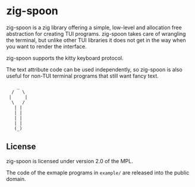 # zig-spoon

zig-spoon is a zig library offering a simple, low-level and allocation free
abstraction for creating TUI programs. zig-spoon takes care of wrangling the
terminal, but unlike other TUI libraries it does not get in the way when you
want to render the interface.

zig-spoon supports the kitty keyboard protocol.

The text attribute code can be used independently, so zig-spoon is also useful
for non-TUI terminal programs that still want fancy text.

```
    _
  /   \
 |     |
  \   /
   | |
   | |
   | |
   | |
   (_)
```


## License

zig-spoon is licensed under version 2.0 of the MPL.

The code of the exmaple programs in `example/` are released into the public
domain.

